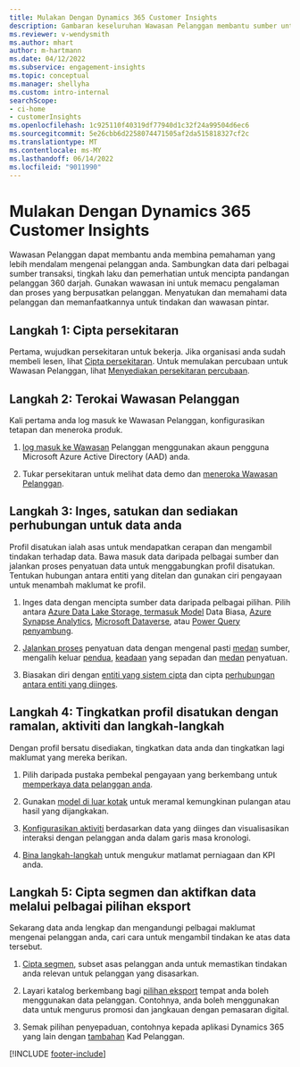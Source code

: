 ```yaml
---
title: Mulakan Dengan Dynamics 365 Customer Insights
description: Gambaran keseluruhan Wawasan Pelanggan membantu sumber untuk bermula dengan cepat.
ms.reviewer: v-wendysmith
ms.author: mhart
author: m-hartmann
ms.date: 04/12/2022
ms.subservice: engagement-insights
ms.topic: conceptual
ms.manager: shellyha
ms.custom: intro-internal
searchScope:
- ci-home
- customerInsights
ms.openlocfilehash: 1c925110f40319df77940d1c32f24a99504d6ec6
ms.sourcegitcommit: 5e26cbb6d2258074471505af2da515818327cf2c
ms.translationtype: MT
ms.contentlocale: ms-MY
ms.lasthandoff: 06/14/2022
ms.locfileid: "9011990"
---
```

# <a name="get-started-with-dynamics-365-customer-insights"></a>Mulakan Dengan Dynamics 365 Customer Insights

Wawasan Pelanggan dapat membantu anda membina pemahaman yang lebih mendalam mengenai pelanggan anda. Sambungkan data dari pelbagai sumber transaksi, tingkah laku dan pemerhatian untuk mencipta pandangan pelanggan 360 darjah. Gunakan wawasan ini untuk memacu pengalaman dan proses yang berpusatkan pelanggan. Menyatukan dan memahami data pelanggan dan memanfaatkannya untuk tindakan dan wawasan pintar.

## <a name="step-1-create-an-environment"></a>Langkah 1: Cipta persekitaran

Pertama, wujudkan persekitaran untuk bekerja. Jika organisasi anda sudah membeli lesen, lihat [Cipta persekitaran](create-environment.md). Untuk memulakan percubaan untuk Wawasan Pelanggan, lihat [Menyediakan persekitaran percubaan](trial-signup.md).

## <a name="step-2-explore-customer-insights"></a>Langkah 2: Terokai Wawasan Pelanggan

Kali pertama anda log masuk ke Wawasan Pelanggan, konfigurasikan tetapan dan meneroka produk.

1. [log masuk ke Wawasan](https://home.ci.ai.dynamics.com) Pelanggan menggunakan akaun pengguna Microsoft Azure Active Directory (AAD) anda.

1. Tukar persekitaran untuk melihat data demo dan [meneroka Wawasan Pelanggan](home.md).

## <a name="step-3-ingest-unify-and-set-up-relationships-for-your-data"></a>Langkah 3: Inges, satukan dan sediakan perhubungan untuk data anda

Profil disatukan ialah asas untuk mendapatkan cerapan dan mengambil tindakan terhadap data. Bawa masuk data daripada pelbagai sumber dan jalankan proses penyatuan data untuk menggabungkan profil disatukan. Tentukan hubungan antara entiti yang ditelan dan gunakan ciri pengayaan untuk menambah maklumat ke profil.

1. Inges data dengan mencipta sumber data daripada pelbagai pilihan. Pilih antara [Azure Data Lake Storage, termasuk Model](connect-common-data-model.md) Data Biasa, [Azure Synapse Analytics](connect-synapse.md), [Microsoft Dataverse](connect-dataverse-managed-lake.md), atau [Power Query penyambung](connect-power-query.md).

1. [Jalankan proses](data-unification.md) penyatuan data dengan mengenal pasti [medan](map-entities.md) sumber, mengalih keluar [pendua](remove-duplicates.md), [keadaan](match-entities.md) yang sepadan dan [medan](merge-entities.md) penyatuan.

1. Biasakan diri dengan [entiti yang sistem cipta](entities.md) dan cipta [perhubungan antara entiti yang diinges](relationships.md).

## <a name="step-4-enhance-unified-profiles-with-predictions-activities-and-measures"></a>Langkah 4: Tingkatkan profil disatukan dengan ramalan, aktiviti dan langkah-langkah

Dengan profil bersatu disediakan, tingkatkan data anda dan tingkatkan lagi maklumat yang mereka berikan.

1. Pilih daripada pustaka pembekal pengayaan yang berkembang untuk [memperkaya data pelanggan anda](enrichment-hub.md).

1. Gunakan [model di luar kotak](predictions-overview.md) untuk meramal kemungkinan pulangan atau hasil yang dijangkakan.

1. [Konfigurasikan aktiviti](activities.md) berdasarkan data yang diinges dan visualisasikan interaksi dengan pelanggan anda dalam garis masa kronologi.

1. [Bina langkah-langkah](measures.md) untuk mengukur matlamat perniagaan dan KPI anda.

## <a name="step-5-create-segments-and-activate-data-through-various-export-options"></a>Langkah 5: Cipta segmen dan aktifkan data melalui pelbagai pilihan eksport

Sekarang data anda lengkap dan mengandungi pelbagai maklumat mengenai pelanggan anda, cari cara untuk mengambil tindakan ke atas data tersebut.

1. [Cipta segmen](segments.md), subset asas pelanggan anda untuk memastikan tindakan anda relevan untuk pelanggan yang disasarkan.

1. Layari katalog berkembang bagi [pilihan eksport](export-destinations.md) tempat anda boleh menggunakan data pelanggan. Contohnya, anda boleh menggunakan data untuk mengurus promosi dan jangkauan dengan pemasaran digital.

1. Semak pilihan penyepaduan, contohnya kepada aplikasi Dynamics 365 yang lain dengan [tambahan](customer-card-add-in.md) Kad Pelanggan.  


[!INCLUDE [footer-include](includes/footer-banner.md)]

